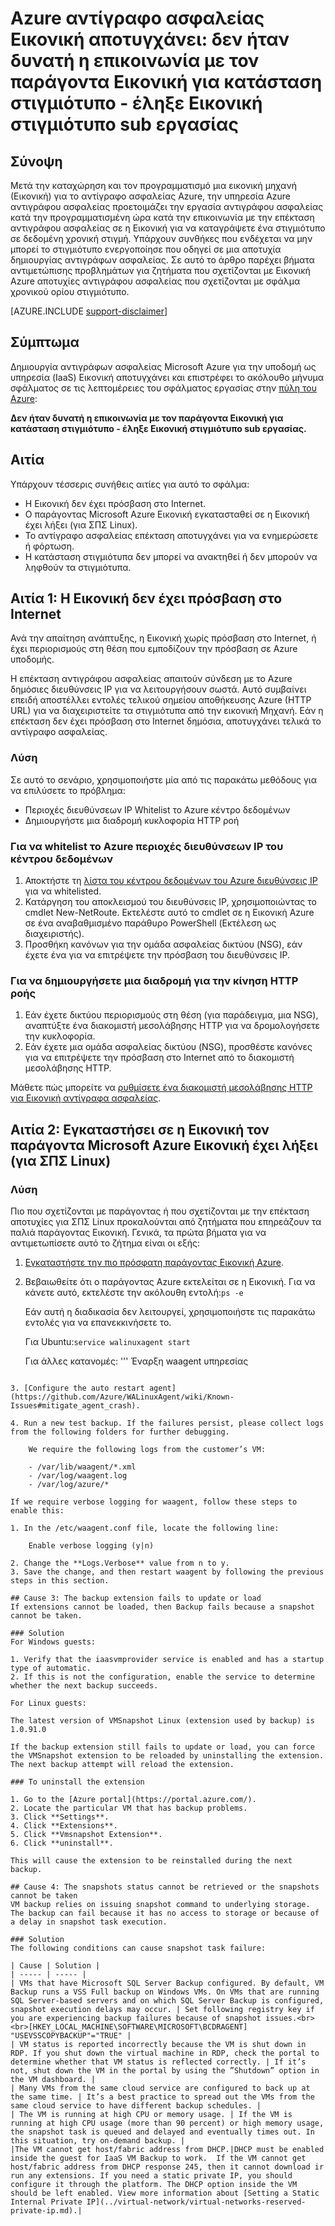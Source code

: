 <properties
   pageTitle="Azure αντίγραφο ασφαλείας Εικονική αποτυγχάνει: δεν ήταν δυνατή η επικοινωνία με τον παράγοντα Εικονική για κατάσταση στιγμιότυπο - έληξε εργασίας sub Εικονική στιγμιότυπο | Microsoft Azure"
   description="Συμπτώματα αιτίες και λύσεις για Εικονική Azure αποτυχίες αντιγράφου ασφαλείας που σχετίζονται με δεν ήταν δυνατή η επικοινωνία με τον παράγοντα Εικονική για κατάσταση στιγμιότυπο. Στιγμιότυπο Εικονική sub εργασίας έληξε σφάλματος"
   services="backup"
   documentationCenter=""
   authors="genlin"
   manager="cfreeman"
   editor=""/>

<tags
    ms.service="backup"
    ms.workload="storage-backup-recovery"
    ms.tgt_pltfrm="na"
    ms.devlang="na"
    ms.topic="article"
    ms.date="10/18/2016"
    ms.author="jimpark; markgal;genli"/>

# <a name="azure-vm-backup-fails-could-not-communicate-with-the-vm-agent-for-snapshot-status---snapshot-vm-sub-task-timed-out"></a>Azure αντίγραφο ασφαλείας Εικονική αποτυγχάνει: δεν ήταν δυνατή η επικοινωνία με τον παράγοντα Εικονική για κατάσταση στιγμιότυπο - έληξε Εικονική στιγμιότυπο sub εργασίας

## <a name="summary"></a>Σύνοψη

Μετά την καταχώρηση και τον προγραμματισμό μια εικονική μηχανή (Εικονική) για το αντίγραφο ασφαλείας Azure, την υπηρεσία Azure αντιγράφου ασφαλείας προετοιμάζει την εργασία αντιγράφου ασφαλείας κατά την προγραμματισμένη ώρα κατά την επικοινωνία με την επέκταση αντιγράφου ασφαλείας σε η Εικονική για να καταγράψετε ένα στιγμιότυπο σε δεδομένη χρονική στιγμή. Υπάρχουν συνθήκες που ενδέχεται να μην μπορεί το στιγμιότυπο ενεργοποίησε που οδηγεί σε μια αποτυχία δημιουργίας αντιγράφων ασφαλείας. Σε αυτό το άρθρο παρέχει βήματα αντιμετώπισης προβλημάτων για ζητήματα που σχετίζονται με Εικονική Azure αποτυχίες αντιγράφου ασφαλείας που σχετίζονται με σφάλμα χρονικού ορίου στιγμιότυπο.

[AZURE.INCLUDE [support-disclaimer](../../includes/support-disclaimer.md)]

## <a name="symptom"></a>Σύμπτωμα

Δημιουργία αντιγράφων ασφαλείας Microsoft Azure για την υποδομή ως υπηρεσία (IaaS) Εικονική αποτυγχάνει και επιστρέφει το ακόλουθο μήνυμα σφάλματος σε τις λεπτομέρειες του σφάλματος εργασίας στην [πύλη του Azure](https://portal.azure.com/):

**Δεν ήταν δυνατή η επικοινωνία με τον παράγοντα Εικονική για κατάσταση στιγμιότυπο - έληξε Εικονική στιγμιότυπο sub εργασίας.**

## <a name="cause"></a>Αιτία
Υπάρχουν τέσσερις συνήθεις αιτίες για αυτό το σφάλμα:

- Η Εικονική δεν έχει πρόσβαση στο Internet.
- Ο παράγοντας Microsoft Azure Εικονική εγκατασταθεί σε η Εικονική έχει λήξει (για ΣΠΣ Linux).
- Το αντίγραφο ασφαλείας επέκταση αποτυγχάνει για να ενημερώσετε ή φόρτωση.
- Η κατάσταση στιγμιότυπα δεν μπορεί να ανακτηθεί ή δεν μπορούν να ληφθούν τα στιγμιότυπα.

## <a name="cause-1-the-vm-does-not-have-internet-access"></a>Αιτία 1: Η Εικονική δεν έχει πρόσβαση στο Internet
Ανά την απαίτηση ανάπτυξης, η Εικονική χωρίς πρόσβαση στο Internet, ή έχει περιορισμούς στη θέση που εμποδίζουν την πρόσβαση σε Azure υποδομής.

Η επέκταση αντιγράφου ασφαλείας απαιτούν σύνδεση με το Azure δημόσιες διευθύνσεις IP για να λειτουργήσουν σωστά. Αυτό συμβαίνει επειδή αποστέλλει εντολές τελικού σημείου αποθήκευσης Azure (HTTP URL) για να διαχειριστείτε τα στιγμιότυπα από την εικονική Μηχανή. Εάν η επέκταση δεν έχει πρόσβαση στο Internet δημόσια, αποτυγχάνει τελικά το αντίγραφο ασφαλείας.

### <a name="solution"></a>Λύση
Σε αυτό το σενάριο, χρησιμοποιήστε μία από τις παρακάτω μεθόδους για να επιλύσετε το πρόβλημα:

- Περιοχές διευθύνσεων IP Whitelist το Azure κέντρο δεδομένων
- Δημιουργήστε μια διαδρομή κυκλοφορία HTTP ροή

### <a name="to-whitelist-the-azure-datacenter-ip-ranges"></a>Για να whitelist το Azure περιοχές διευθύνσεων IP του κέντρου δεδομένων

1. Αποκτήστε τη [λίστα του κέντρου δεδομένων του Azure διευθύνσεις IP](https://www.microsoft.com/download/details.aspx?id=41653) για να whitelisted.
2. Κατάργηση του αποκλεισμού του διευθύνσεις IP, χρησιμοποιώντας το cmdlet New-NetRoute. Εκτελέστε αυτό το cmdlet σε η Εικονική Azure σε ένα αναβαθμισμένο παράθυρο PowerShell (Εκτέλεση ως διαχειριστής).
3. Προσθήκη κανόνων για την ομάδα ασφαλείας δικτύου (NSG), εάν έχετε ένα για να επιτρέψετε την πρόσβαση του διευθύνσεις IP.

### <a name="to-create-a-path-for-http-traffic-to-flow"></a>Για να δημιουργήσετε μια διαδρομή για την κίνηση HTTP ροής

1. Εάν έχετε δικτύου περιορισμούς στη θέση (για παράδειγμα, μια NSG), αναπτύξτε ένα διακομιστή μεσολάβησης HTTP για να δρομολογήσετε την κυκλοφορία.
2. Εάν έχετε μια ομάδα ασφαλείας δικτύου (NSG), προσθέστε κανόνες για να επιτρέψετε την πρόσβαση στο Internet από το διακομιστή μεσολάβησης HTTP.

Μάθετε πώς μπορείτε να [ρυθμίσετε ένα διακομιστή μεσολάβησης HTTP για Εικονική αντίγραφα ασφαλείας](backup-azure-vms-prepare.md#using-an-http-proxy-for-vm-backups).

## <a name="cause-2-the-microsoft-azure-vm-agent-installed-in-the-vm-is-out-of-date-for-linux-vms"></a>Αιτία 2: Εγκαταστήσει σε η Εικονική τον παράγοντα Microsoft Azure Εικονική έχει λήξει (για ΣΠΣ Linux)

### <a name="solution"></a>Λύση
Πιο που σχετίζονται με παράγοντας ή που σχετίζονται με την επέκταση αποτυχίες για ΣΠΣ Linux προκαλούνται από ζητήματα που επηρεάζουν τα παλιά παράγοντας Εικονική. Γενικά, τα πρώτα βήματα για να αντιμετωπίσετε αυτό το ζήτημα είναι οι εξής:

1. [Εγκαταστήστε την πιο πρόσφατη παράγοντας Εικονική Azure](https://github.com/Azure/WALinuxAgent).
2. Βεβαιωθείτε ότι ο παράγοντας Azure εκτελείται σε η Εικονική. Για να κάνετε αυτό, εκτελέστε την ακόλουθη εντολή:```ps -e```

    Εάν αυτή η διαδικασία δεν λειτουργεί, χρησιμοποιήστε τις παρακάτω εντολές για να επανεκκινήσετε το.

    Για Ubuntu:```service walinuxagent start```

    Για άλλες κατανομές: ''' Έναρξη waagent υπηρεσίας
```

3. [Configure the auto restart agent](https://github.com/Azure/WALinuxAgent/wiki/Known-Issues#mitigate_agent_crash).

4. Run a new test backup. If the failures persist, please collect logs from the following folders for further debugging.

    We require the following logs from the customer’s VM:

    - /var/lib/waagent/*.xml
    - /var/log/waagent.log
    - /var/log/azure/*

If we require verbose logging for waagent, follow these steps to enable this:

1. In the /etc/waagent.conf file, locate the following line:

    Enable verbose logging (y|n)

2. Change the **Logs.Verbose** value from n to y.
3. Save the change, and then restart waagent by following the previous steps in this section.

## Cause 3: The backup extension fails to update or load
If extensions cannot be loaded, then Backup fails because a snapshot cannot be taken.

### Solution
For Windows guests:

1. Verify that the iaasvmprovider service is enabled and has a startup type of automatic.
2. If this is not the configuration, enable the service to determine whether the next backup succeeds.

For Linux guests:

The latest version of VMSnapshot Linux (extension used by backup) is 1.0.91.0

If the backup extension still fails to update or load, you can force the VMSnapshot extension to be reloaded by uninstalling the extension. The next backup attempt will reload the extension.

### To uninstall the extension

1. Go to the [Azure portal](https://portal.azure.com/).
2. Locate the particular VM that has backup problems.
3. Click **Settings**.
4. Click **Extensions**.
5. Click **Vmsnapshot Extension**.
6. Click **uninstall**.

This will cause the extension to be reinstalled during the next backup.

## Cause 4: The snapshots status cannot be retrieved or the snapshots cannot be taken
VM backup relies on issuing snapshot command to underlying storage. The backup can fail because it has no access to storage or because of a delay in snapshot task execution.

### Solution
The following conditions can cause snapshot task failure:

| Cause | Solution |
| ----- | ----- |
| VMs that have Microsoft SQL Server Backup configured. By default, VM Backup runs a VSS Full backup on Windows VMs. On VMs that are running SQL Server-based servers and on which SQL Server Backup is configured, snapshot execution delays may occur. | Set following registry key if you are experiencing backup failures because of snapshot issues.<br><br>[HKEY_LOCAL_MACHINE\SOFTWARE\MICROSOFT\BCDRAGENT] "USEVSSCOPYBACKUP"="TRUE" |
| VM status is reported incorrectly because the VM is shut down in RDP. If you shut down the virtual machine in RDP, check the portal to determine whether that VM status is reflected correctly. | If it’s not, shut down the VM in the portal by using the ”Shutdown” option in the VM dashboard. |
| Many VMs from the same cloud service are configured to back up at the same time. | It’s a best practice to spread out the VMs from the same cloud service to have different backup schedules. |
| The VM is running at high CPU or memory usage. | If the VM is running at high CPU usage (more than 90 percent) or high memory usage, the snapshot task is queued and delayed and eventually times out. In this situation, try on-demand backup. |
|The VM cannot get host/fabric address from DHCP.|DHCP must be enabled inside the guest for IaaS VM Backup to work.  If the VM cannot get host/fabric address from DHCP response 245, then it cannot download ir run any extensions. If you need a static private IP, you should configure it through the platform. The DHCP option inside the VM should be left enabled. View more information about [Setting a Static Internal Private IP](../virtual-network/virtual-networks-reserved-private-ip.md).|
